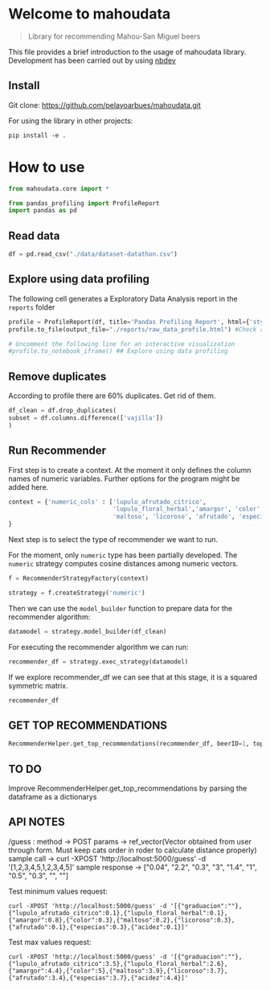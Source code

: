 # Welcome to mahoudata
> Library for recommending Mahou-San Miguel beers


This file provides a brief introduction to the usage of mahoudata library. Development has been carried out by using [nbdev](https://nbdev.fast.ai/tutorial/)

## Install

Git clone: https://github.com/pelayoarbues/mahoudata.git

For using the library in other projects:

`pip install -e .`

# How to use

```python
from mahoudata.core import *

from pandas_profiling import ProfileReport
import pandas as pd
```

## Read data

```python
df = pd.read_csv("./data/dataset-datathon.csv")
```

## Explore using data profiling

The following cell generates a Exploratory Data Analysis report in the `reports` folder

```python
profile = ProfileReport(df, title='Pandas Profiling Report', html={'style':{'full_width':True}})
profile.to_file(output_file="./reports/raw_data_profile.html") #Check reports folder

# Uncomment the following line for an interactive visualization
#profile.to_notebook_iframe() ## Explore using data profiling
```

## Remove duplicates
According to profile there are 60% duplicates. Get rid of them.


```python
df_clean = df.drop_duplicates(
subset = df.columns.difference(['vajilla'])
)
```

## Run Recommender

First step is to create a context. At the moment it only defines the column names of numeric variables. Further options for the program might be added here.

```python
context = {'numeric_cols' : ['lupulo_afrutado_citrico', 
                             'lupulo_floral_herbal','amargor', 'color', 
                             'maltoso', 'licoroso', 'afrutado', 'especias','acidez']
}
```

Next step is to select the type of recommender we want to run. 

For the moment, only `numeric` type has been partially developed. The `numeric` strategy computes cosine distances among numeric vectors.

```python
f = RecommenderStrategyFactory(context)

strategy = f.createStrategy('numeric')

```

Then we can use the `model_builder` function to prepare data for the recommender algorithm:

```python
datamodel = strategy.model_builder(df_clean)
```

For executing the recommender algorithm we can run:

```python
recommender_df = strategy.exec_strategy(datamodel)
```

If we explore recommender_df we can see that at this stage, it is a squared symmetric matrix.

```python
recommender_df
```

## GET TOP RECOMMENDATIONS

```python
RecommenderHelper.get_top_recommendations(recommender_df, beerID=1, topk=6, sort_asc=True)
```

## TO DO

Improve RecommenderHelper.get_top_recommendations by parsing the dataframe as a dictionarys

## API NOTES

/guess : 
    method -> POST
    params -> ref_vector(Vector obtained from user through form. Must keep cats order in roder to calculate distance properly)
    sample call -> curl -XPOST 'http://localhost:5000/guess' -d '[1,2,3,4,5,1,2,3,4,5]'
    sample response -> ["0.04", "2.2", "0.3", "3", "1.4", "1", "0.5", "0.3", "", ""]

Test minimum values request:

```
curl -XPOST 'http://localhost:5000/guess' -d '[{"graduacion":""},{"lupulo_afrutado_citrico":0.1},{"lupulo_floral_herbal":0.1},{"amargor":0.8},{"color":0.3},{"maltoso":0.2},{"licoroso":0.3},{"afrutado":0.1},{"especias":0.3},{"acidez":0.1}]'
```

Test max values request:

```
curl -XPOST 'http://localhost:5000/guess' -d '[{"graduacion":""},{"lupulo_afrutado_citrico":3.5},{"lupulo_floral_herbal":2.6},{"amargor":4.4},{"color":5},{"maltoso":3.9},{"licoroso":3.7},{"afrutado":3.4},{"especias":3.7},{"acidez":4.4}]'
```
